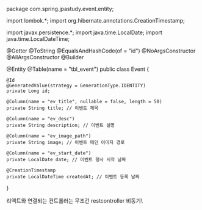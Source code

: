 package com.spring.jpastudy.event.entity;

import lombok.*;
import org.hibernate.annotations.CreationTimestamp;

import javax.persistence.*;
import java.time.LocalDate;
import java.time.LocalDateTime;

@Getter
@ToString
@EqualsAndHashCode(of = "id")
@NoArgsConstructor
@AllArgsConstructor
@Builder

@Entity
@Table(name = "tbl_event")
public class Event {

    @Id
    @GeneratedValue(strategy = GenerationType.IDENTITY)
    private Long id;

    @Column(name = "ev_title", nullable = false, length = 50)
    private String title; // 이벤트 제목

    @Column(name = "ev_desc")
    private String description; // 이벤트 설명

    @Column(name = "ev_image_path")
    private String image; // 이벤트 메인 이미지 경로

    @Column(name = "ev_start_date")
    private LocalDate date; // 이벤트 행사 시작 날짜

    @CreationTimestamp
    private LocalDateTime createdAt; // 이벤트 등록 날짜

}


리액트와 연결되는 컨트롤러는 무조건 restcontroller 비동기\
